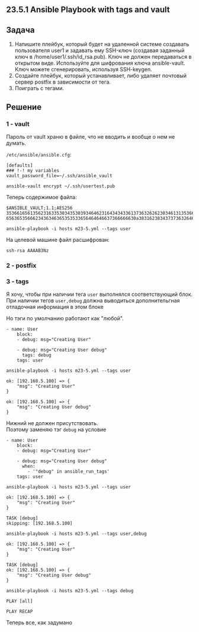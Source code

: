 ## 23.5.1 Ansible Playbook with tags and vault

## Задача 

1. Напишите плейбук, который будет на удаленной системе создавать пользователя user1 и задавать ему SSH-ключ (создавая заданный ключ в /home/user1/.ssh/id_rsa.pub). Ключ не должен передаваться в открытом виде. Используйте для шифрования ключа ansible-vault. Ключ можете сгенерировать, используя SSH-keygen.
2. Создайте плейбук, который устанавливает, либо удаляет почтовый сервер postfix в зависимости от тега.
3. Поиграть с тегами.

## Решение

### 1 - vault

Пароль от vault храню в файле, что не вводить и вообще о нем не думать.

`/etc/ansible/ansible.cfg`:

    [defaults]
    ### !-! my variables
    vault_password_file=~/.ssh/ansible_vault

`ansible-vault encrypt ~/.ssh/usertest.pub`

Теперь содержимое файла:

    $ANSIBLE_VAULT;1.1;AES256
    35366165613562316335303435303934646231643434336137363262623034613135366461323766
    6563653566623436346365353533656464646637366666630a383162383437373632646161326136


`ansible-playbook -i hosts m23-5.yml --tags user`

На целевой машине файл расшифрован:

    ssh-rsa AAAAB3Nz


### 2 - postfix

### 3 - tags

Я хочу, чтобы при наличии тега `user` выполнялся соответствующий блок.  
При наличии тегов `user,debug` должна выводиться дополнительгная отладочная информация в этом блоке

Но тэги по умолчанию работают как "любой".

    - name: User
        block: 
        - debug: msg="Creating User"

        - debug: msg="Creating User debug"
          tags: debug
        tags: user

`ansible-playbook -i hosts m23-5.yml --tags user`

    ok: [192.168.5.100] => {
        "msg": "Creating User"
    }

    ok: [192.168.5.100] => {
        "msg": "Creating User debug"
    }

Нижний не должен присутствовать.  
Поэтому заменяю тэг `debug` на условие

    - name: User
        block: 
        - debug: msg="Creating User"

        - debug: msg="Creating User debug"
          when:
            - '"debug" in ansible_run_tags'
        tags: user

`ansible-playbook -i hosts m23-5.yml --tags user`

    ok: [192.168.5.100] => {
        "msg": "Creating User"
    }

    TASK [debug] 
    skipping: [192.168.5.100]

`ansible-playbook -i hosts m23-5.yml --tags user,debug`

    ok: [192.168.5.100] => {
        "msg": "Creating User"
    }

    TASK [debug] 
    ok: [192.168.5.100] => {
        "msg": "Creating User debug"
    }

`ansible-playbook -i hosts m23-5.yml --tags debug`

    PLAY [all] 

    PLAY RECAP 

Теперь все, как задумано
